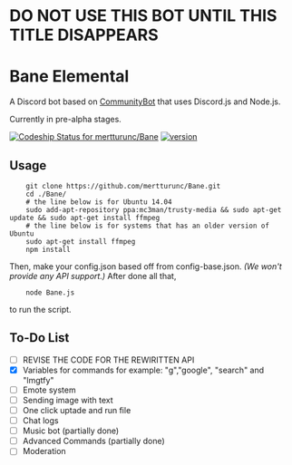 DO NOT USE THIS BOT UNTIL THIS TITLE DISAPPEARS
=========================
Bane Elemental
=========================

A Discord bot based on [CommunityBot](https://github.com/OneMansGlory/CommunityBot) that uses Discord.js and Node.js.

Currently in pre-alpha stages.

[ ![Codeship Status for mertturunc/Bane](https://codeship.com/projects/4c86ea90-d689-0133-5867-2e9d1cff2918/status?branch=master)](https://codeship.com/projects/142773) [![version](https://img.shields.io/github/release/mertturunc/Bane.svg)](https://github.com/mertturunc/Bane/releases)

Usage
-----
        git clone https://github.com/mertturunc/Bane.git
        cd ./Bane/
        # the line below is for Ubuntu 14.04
        sudo add-apt-repository ppa:mc3man/trusty-media && sudo apt-get update && sudo apt-get install ffmpeg
        # the line below is for systems that has an older version of Ubuntu
        sudo apt-get install ffmpeg
        npm install

Then, make your config.json based off from config-base.json. *(We won't provide any API support.)* After done all that,

        node Bane.js

to run the script.





To-Do List
-----

- [ ] REVISE THE CODE FOR THE REWIRITTEN API
- [x] Variables for commands for example: "g","google", "search" and "lmgtfy"
- [ ] Emote system
- [ ] Sending image with text
- [ ] One click uptade and run file
- [ ] Chat logs
- [ ] Music bot (partially done)
- [ ] Advanced Commands (partially done)
- [ ] Moderation
